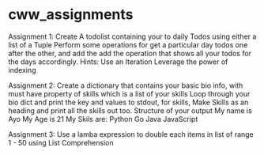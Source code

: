 # cww_assignments

Assignment 1:
Create A todolist containing your to daily Todos using either a list of a Tuple
Perform some operations for get a particular day todos one after the other, and add the add the operation that shows all your todos for the days accordingly.
Hints:
Use an Iteration
Leverage the power of indexing


Assignment 2: 
Create a dictionary that contains your basic bio info, with must have property of skills which is a list of your skills
Loop through your bio dict and print the key and values to stdout, for skills, Make Skills as an heading and print all the skills out too.
Structure of your output
My name is Ayo
My Age is 21
My Skils are:
Python
Go
Java
JavaScript


Assignment 3: Use a lamba expression to double each items in list of range 1 - 50 using List Comprehension
